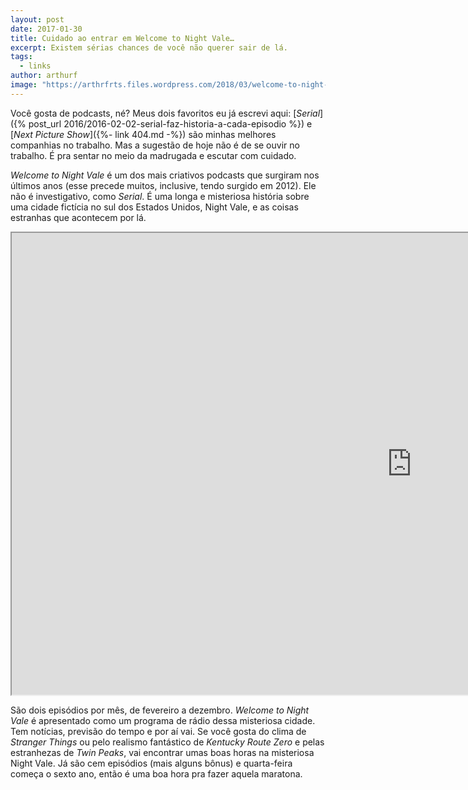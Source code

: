 ```yaml
---
layout: post
date: 2017-01-30
title: Cuidado ao entrar em Welcome to Night Vale…
excerpt: Existem sérias chances de você não querer sair de lá.
tags:
  - links
author: arthurf
image: "https://arthrfrts.files.wordpress.com/2018/03/welcome-to-night-vale.jpg"
---
```


Você gosta de podcasts, né? Meus dois favoritos eu já escrevi aqui: [_Serial_]({% post_url 2016/2016-02-02-serial-faz-historia-a-cada-episodio %}) e [_Next Picture Show_]({%- link 404.md -%}) são minhas melhores companhias no trabalho. Mas a sugestão de hoje não é de se ouvir no trabalho. É pra sentar no meio da madrugada e escutar com cuidado.

_Welcome to Night Vale_ é um dos mais criativos podcasts que surgiram nos últimos anos (esse precede muitos, inclusive, tendo surgido em 2012). Ele não é investigativo, como _Serial_. É uma longa e misteriosa história sobre uma cidade fictícia no sul dos Estados Unidos, Night Vale, e as coisas estranhas que acontecem por lá.

<iframe width="1280" height="739" src="https://www.youtube-nocookie.com/embed/Ujksjzqrhys?list=PLsCIt0vAuUxODAkMU7ZJ_gLJC2ZWnffS2"  allow="autoplay; encrypted-media" allowfullscreen></iframe>

São dois episódios por mês, de fevereiro a dezembro. _Welcome to Night Vale_ é apresentado como um programa de rádio dessa misteriosa cidade. Tem notícias, previsão do tempo e por aí vai. Se você gosta do clima de _Stranger Things_ ou pelo realismo fantástico de _Kentucky Route Zero_ e pelas estranhezas de _Twin Peaks_, vai encontrar umas boas horas na misteriosa Night Vale. Já são cem episódios (mais alguns bônus) e quarta-feira começa o sexto ano, então é uma boa hora pra fazer aquela maratona.
